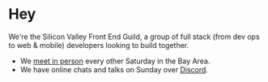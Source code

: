 # Hey

We're the Silicon Valley Front End Guild, a group of full stack (from dev ops to 
web & mobile) developers looking to build together.

- We [meet in person][Meetup] every other Saturday in the Bay Area.
- We have online chats and talks on Sunday over [Discord].

[Meetup]: https://www.meetup.com/silicon-valley-front-end-guild/
[Discord]: https://discord.gg/8U5SWxdC2G

